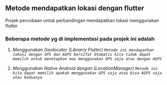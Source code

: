 ## Metode mendapatkan lokasi dengan flutter

Projek percobaan untuk perbandingan mendapatkan lokasi menggunakan flutter

### Beberapa metode yg di implementasi pada projek ini adalah

1. *Menggunakan Geolocator (Librarry Flutter) `Metode ini mendapatkan lokasi dengan GPS dan AGPS bersifat Otomatis kita tidak dapat memilih untuk menetapkan mau menggunakan GPS saja atau dengan AGPS`*

2. *Menggunakan Native Android dengan (LocationManager) `Metode ini kita dapat memilih apakah menggunakan GPS saja atau bisa AGPS saja atau keduanya`*